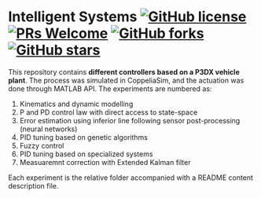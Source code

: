 # Intelligent Systems [![GitHub license](https://img.shields.io/github/license/debOliveira/Intelligent-Systems.svg)](https://github.com/debOliveira/Intelligent-Systems/blob/master/LICENSE) [![PRs Welcome](https://img.shields.io/badge/PRs-welcome-brightgreen.svg)](http://makeapullrequest.com) [![GitHub forks](https://img.shields.io/github/forks/debOliveira/Intelligent-Systems.svg?style=social&label=Fork&maxAge=2592000)](https://GitHub.com/debOliveira/Intelligent-Systems/network/) [![GitHub stars](https://img.shields.io/github/stars/debOliveira/Intelligent-Systems.svg?style=social&label=Star&maxAge=2592000)](https://GitHub.com/debOliveira/Intelligent-Systems/stargazers/)

This repository contains **different controllers based on a P3DX vehicle plant**. The process was simulated in CoppeliaSim, and the actuation was done through MATLAB API. The experiments are numbered as:

1. Kinematics and dynamic modelling 
2. P and PD control law with direct access to state-space
3. Error estimation using inferior line following sensor post-processing (neural networks)
4. PID tuning based on genetic algorithms
5. Fuzzy control
6. PID tuning based on specialized systems
7. Measuaremnt correction with Extended Kalman filter

Each experiment is the relative folder accompanied with a README content description file.
